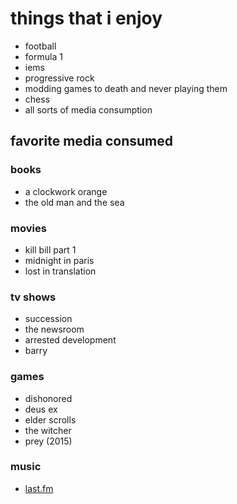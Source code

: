 # things that i enjoy

- football
- formula 1
- iems
- progressive rock
- modding games to death and never playing them
- chess
- all sorts of media consumption

## favorite media consumed

### books
- a clockwork orange
- the old man and the sea

### movies
- kill bill part 1
- midnight in paris
- lost in translation

### tv shows
- succession
- the newsroom
- arrested development
- barry

### games
- dishonored
- deus ex
- elder scrolls
- the witcher
- prey (2015)

### music
- [last.fm](https://www.last.fm/user/zredlynx)

